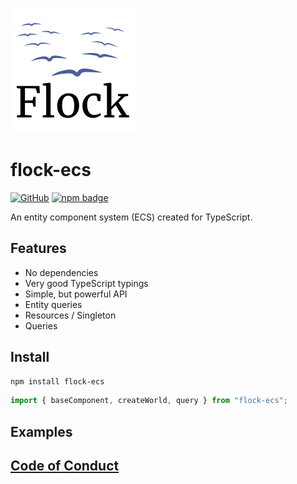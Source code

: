 ![logo](logo.png)

# flock-ecs

[![GitHub](https://img.shields.io/github/license/dannyfritz/flock-ecs?style=for-the-badge)](https://github.com/dannyfritz/flock-ecs/blob/master/LICENSE)
[![npm badge](https://img.shields.io/npm/v/flock-ecs?style=for-the-badge)](https://www.npmjs.com/package/flock-ecs)

An entity component system (ECS) created for TypeScript.

## Features

* No dependencies
* Very good TypeScript typings
* Simple, but powerful API
* Entity queries
* Resources / Singleton
* Queries

## Install

```sh
npm install flock-ecs
```

```ts
import { baseComponent, createWorld, query } from "flock-ecs";
```

## Examples

## [Code of Conduct](./CODE_OF_CONDUCT.md)
